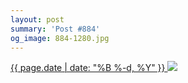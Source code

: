 ```yaml
---
layout: post
summary: 'Post #884'
og_image: 884-1280.jpg
---
```


<p>
 <time>
  <a href="/884">
   {{ page.date | date: "%B %-d, %Y" }}
  </a>
 </time>
 <a href="/884">
  <img sizes="(min-width: 700px) 50vw, calc(100vw - 2rem)" src="{{ site.assets_url }}/884-640.jpg" srcset="{{ site.assets_url }}/884-320.jpg 320w, {{ site.assets_url }}/884-640.jpg 640w, {{ site.assets_url }}/884-960.jpg 960w, {{ site.assets_url }}/884-1280.jpg 1280w"/>
 </a>
</p>
